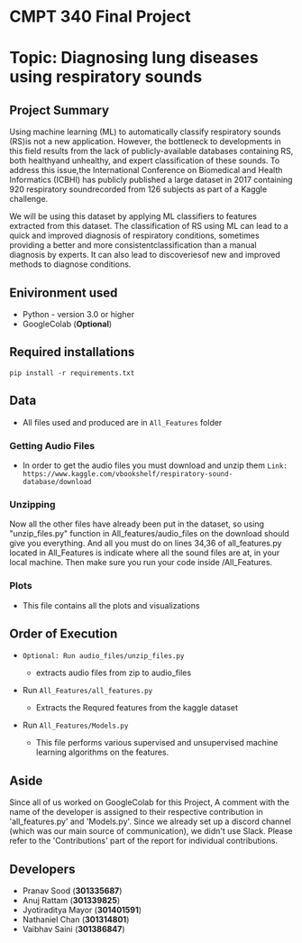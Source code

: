 # CMPT 340 Final Project

# Topic: Diagnosing lung diseases using respiratory sounds

## Project Summary
Using machine learning (ML) to automatically classify respiratory sounds (RS)is not a new application. However, the bottleneck to developments in this field results from the lack of publicly-available databases containing RS, both healthyand unhealthy, and expert classification of these sounds. To address this issue,the  International  Conference  on  Biomedical  and  Health  Informatics  (ICBHI) has publicly published a large dataset in 2017 containing 920 respiratory soundrecorded from 126 subjects as part of a Kaggle challenge. 

We will be using this dataset by applying ML classifiers to features extracted from this dataset. The classification of RS using ML can lead to a quick and improved diagnosis of respiratory conditions, sometimes providing a better and more consistentclassification than a manual diagnosis by experts. It can also lead to discoveriesof new and improved methods to diagnose conditions.

## Enivironment used
* Python - version 3.0 or higher
* GoogleColab (**Optional**)

## Required installations 
`pip install -r requirements.txt`

## Data
* All files used and produced are in `All_Features` folder 
### Getting Audio Files
* In order to get the audio files you must download and unzip them
`Link: https://www.kaggle.com/vbookshelf/respiratory-sound-database/download` 

### Unzipping
Now all the other files have already been put in the dataset, so using "unzip_files.py" function in All_features/audio_files on the download should give you everything. And all you must do on lines 34,36 of all_features.py located in All_Features is indicate where all the sound files are at, in your local machine. Then make sure you run your code inside /All_Features.
### Plots
* This file contains all the plots and visualizations

## Order of Execution
* `Optional: Run audio_files/unzip_files.py`
 	* extracts audio files from zip to audio_files

* Run `All_Features/all_features.py` 
	* Extracts the Requred features from the kaggle dataset

* Run `All_Features/Models.py`
	* This file performs various supervised and unsupervised machine learning algorithms on the features.

## Aside
Since all of us worked on GoogleColab for this Project, A comment with the name of the developer is assigned to their respective contribution in 'all_features.py' and 'Models.py'. Since we already set up a discord channel (which was our main source of communication), we didn't use Slack. Please refer to the 'Contributions' part of the report for individual contributions.

## Developers
* Pranav Sood (**301335687**)
* Anuj Rattam (**301339825**)
* Jyotiraditya Mayor (**301401591**)
* Nathaniel Chan (**301314801**)
* Vaibhav Saini (**301386847**)
